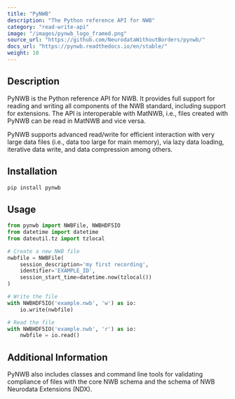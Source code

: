 ```yaml
---
title: "PyNWB"
description: "The Python reference API for NWB"
category: "read-write-api"
image: "/images/pynwb_logo_framed.png"
source_url: "https://github.com/NeurodataWithoutBorders/pynwb/"
docs_url: "https://pynwb.readthedocs.io/en/stable/"
weight: 10
---
```


## Description

PyNWB is the Python reference API for NWB. It provides full support for reading and writing all components of the NWB standard, including support for extensions. The API is interoperable with MatNWB, i.e., files created with PyNWB can be read in MatNWB and vice versa.

PyNWB supports advanced read/write for efficient interaction with very large data files (i.e., data too large for main memory), via lazy data loading, iterative data write, and data compression among others.

## Installation

```bash
pip install pynwb
```

## Usage

```python
from pynwb import NWBFile, NWBHDF5IO
from datetime import datetime
from dateutil.tz import tzlocal

# Create a new NWB file
nwbfile = NWBFile(
    session_description='my first recording',
    identifier='EXAMPLE_ID',
    session_start_time=datetime.now(tzlocal())
)

# Write the file
with NWBHDF5IO('example.nwb', 'w') as io:
    io.write(nwbfile)

# Read the file
with NWBHDF5IO('example.nwb', 'r') as io:
    nwbfile = io.read()
```

## Additional Information

PyNWB also includes classes and command line tools for validating compliance of files with the core NWB schema and the schema of NWB Neurodata Extensions (NDX).
